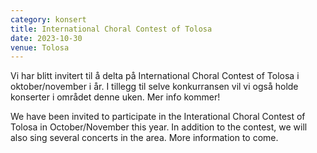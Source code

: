 ```yaml
---
category: konsert
title: International Choral Contest of Tolosa
date: 2023-10-30
venue: Tolosa
---
```

V﻿i har blitt invitert til å delta på International Choral Contest of Tolosa i oktober/november i år. I tillegg til selve konkurransen vil vi også holde konserter i området denne uken. Mer info kommer!

W﻿e have been invited to participate in the Interational Choral Contest of Tolosa in October/November this year. In addition to the contest, we will also sing several concerts in the area. More information to come.
